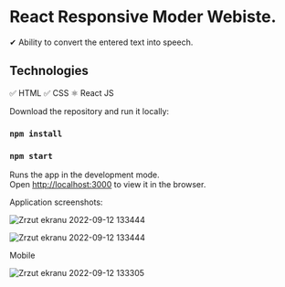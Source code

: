 # React Responsive Moder Webiste.

✔ Ability to convert the entered text into speech.

## Technologies
✅ HTML ✅ CSS ⚛ React JS


Download the repository and run it locally:

### `npm install`

### `npm start`

Runs the app in the development mode.<br />
Open [http://localhost:3000](http://localhost:3000) to view it in the browser.

Application screenshots: 

![Zrzut ekranu 2022-09-12 133444](https://user-images.githubusercontent.com/92208474/189643973-a4f19b74-f3e0-4798-b560-15129455a86d.jpg)

![Zrzut ekranu 2022-09-12 133444](https://user-images.githubusercontent.com/92208474/189643989-3c3c2712-8f45-4646-8397-2f667e1d2902.jpg)

Mobile 

![Zrzut ekranu 2022-09-12 133305](https://user-images.githubusercontent.com/92208474/189644007-b955326d-3fef-4a91-bb82-de8e3973b4d5.jpg)
